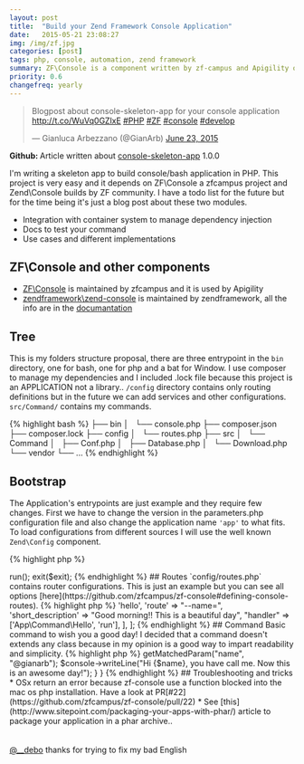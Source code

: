 ```yaml
---
layout: post
title:  "Build your Zend Framework Console Application"
date:   2015-05-21 23:08:27
img: /img/zf.jpg
categories: [post]
tags: php, console, automation, zend framework
summary: ZF\Console is a component written by zf-campus and Apigility organization that help you to build console application using different Zend Framework components
priority: 0.6
changefreq: yearly
---
```

<blockquote class="twitter-tweet tw-align-center" lang="en"><p lang="en" dir="ltr">Blogpost about console-skeleton-app for your console application <a href="http://t.co/WuVq0GZlxE">http://t.co/WuVq0GZlxE</a> <a href="https://twitter.com/hashtag/PHP?src=hash">#PHP</a> <a href="https://twitter.com/hashtag/ZF?src=hash">#ZF</a> <a href="https://twitter.com/hashtag/console?src=hash">#console</a> <a href="https://twitter.com/hashtag/develop?src=hash">#develop</a></p>&mdash; Gianluca Arbezzano (@GianArb) <a href="https://twitter.com/GianArb/status/613292048708468736">June 23, 2015</a></blockquote>
<script async src="//platform.twitter.com/widgets.js" charset="utf-8"></script>

<div class="alert alert-success" role="alert"><strong>Github: </strong>Article written about <a target="_blank" href="https://github.com/gianarb/console-skeleton-app">console-skeleton-app</a> 1.0.0</div>

I'm writing a skeleton app to build console/bash application in PHP.
This project is very easy and it depends on ZF\Console a zfcampus project and Zend\Console builds by ZF community.
I have a todo list for the future but for the time being it's just a blog post about these two modules.

* Integration with container system to manage dependency injection
* Docs to test your command
* Use cases and different implementations

## ZF\Console and other components

* [ZF\Console](https://github.com/zfcampus/zf-console) is maintained by zfcampus and it is used by Apigility
* [zendframework\zend-console](https://github.com/zendframework/zend-console) is maintained by zendframework, all the info are in the [documantation](http://framework.zend.com/manual/current/en/modules/zend.console.introduction.html)

## Tree

This is my folders structure proposal, there are three entrypoint in the `bin` directory, one for bash, one for php and a bat for Window.
I use composer to manage my dependencies and I included .lock file because this project is an APPLICATION not a library..
`/config` directory contains only routing definitions but in the future we can add services and other configurations.
`src/Command/` contains my commands.

{% highlight bash %}
├── bin
│   └── console.php
├── composer.json
├── composer.lock
├── config
│   └── routes.php
├── src
│   └── Command
│       ├── Conf.php
│       ├── Database.php
│       └── Download.php
└── vendor
    └── ...
{% endhighlight %}

## Bootstrap

The Application's entrypoints are just example and they require few changes.
First we have to change the version in the parameters.php configuration file and also change the application name `'app'` to what fits.
To load configurations from different sources I will use the well known `Zend\Config` component.

{% highlight php %}
<?php
require __DIR__.'/../vendor/autoload.php';

use Zend\Console\Console;
use ZF\Console\Application;
use ZF\Console\Dispatcher;

$version = '0.0.1';

$application = new Application(
    'app',
    $version,
    include __DIR__ . '/../config/routes.php',
    Console::getInstance(),
    new Dispatcher()
);

$exit = $application->run();
exit($exit);
{% endhighlight %}

## Routes
`config/routes.php` contains router configurations. This is just an example but you can see all options [here](https://github.com/zfcampus/zf-console#defining-console-routes).

{% highlight php %}
<?php
return [
    [
        'name'  => 'hello',
        'route' => "--name=",
        'short_description' => "Good morning!! This is a beautiful day",
        "handler" => ['App\Command\Hello', 'run'],
    ],
];
{% endhighlight %}

## Command

Basic command to wish you a good day!
I decided that a command doesn't extends any class because in my opinion is a good way to impart readability and simplicity.

{% highlight php %}
<?php
namespace App\Command;

use ZF\Console\Route;
use Zend\Console\Adapter\AdapterInterface;

class Hello
{
    public static function run(Route $route, AdapterInterface $console)
    {
        $name = $route->getMatchedParam("name", "@gianarb");
        $console->writeLine("Hi {$name}, you have call me. Now this is an awesome day!");
    }
}
{% endhighlight %}

## Troubleshooting and tricks
* OSx return an error because zf-console use a function blocked into the mac os php installation. Have a look at  PR[#22](https://github.com/zfcampus/zf-console/pull/22)
* See [this](http://www.sitepoint.com/packaging-your-apps-with-phar/) article to package your application in a phar archive..

<br/>
<br/>
<br/>

<div class="well"><a target="_blank" href="https://twitter.com/__debo">@__debo</a> thanks for trying to fix my bad English</div>
